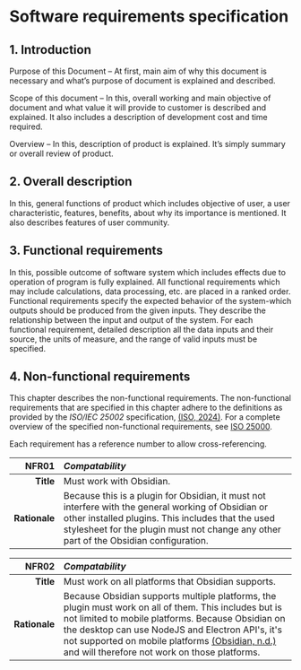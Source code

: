 # Software requirements specification

## 1. Introduction

Purpose of this Document – At first, main aim of why this document is necessary and what’s purpose of document is
explained and described.

Scope of this document – In this, overall working and main objective of document and what value it will provide to
customer is described and explained. It also includes a description of development cost and time required.

Overview – In this, description of product is explained. It’s simply summary or overall review of product.

## 2. Overall description

In this, general functions of product which includes objective of user, a user characteristic, features, benefits, about
why its importance is mentioned. It also describes features of user community.

## 3. Functional requirements

In this, possible outcome of software system which includes effects due to operation of program is fully explained. All
functional requirements which may include calculations, data processing, etc. are placed in a ranked order. Functional
requirements specify the expected behavior of the system-which outputs should be produced from the given inputs. They
describe the relationship between the input and output of the system. For each functional requirement, detailed
description all the data inputs and their source, the units of measure, and the range of valid inputs must be specified.

## 4. Non-functional requirements

This chapter describes the non-functional requirements. The non-functional requirements that are specified in this
chapter adhere to the definitions as provided by the _ISO/IEC 25002_ specification, [(ISO, 2024)](https://www.iso.org/standard/78175.html). 
For a complete overview of the specified non-functional requirements, see [ISO 25000](https://iso25000.com/index.php/en/iso-25000-standards/iso-25010).

Each requirement has a reference number to allow cross-referencing.

|     __NFR01__ | _Compatability_                                                                                                                                                                                                                                   |
|--------------:|:--------------------------------------------------------------------------------------------------------------------------------------------------------------------------------------------------------------------------------------------------|
|     __Title__ | Must work with Obsidian.                                                                                                                                                                                                                          |
| __Rationale__ | Because this is a plugin for Obsidian, it must not interfere with the general working of Obsidian or other installed plugins. This includes that the used stylesheet for the plugin must not change any other part of the Obsidian configuration. |

|     __NFR02__ | _Compatability_                                                                                                                                                                                                                                                                                                                                                                                                   |
|--------------:|:------------------------------------------------------------------------------------------------------------------------------------------------------------------------------------------------------------------------------------------------------------------------------------------------------------------------------------------------------------------------------------------------------------------|
|     __Title__ | Must work on all platforms that Obsidian supports.                                                                                                                                                                                                                                                                                                                                                                |
| __Rationale__ | Because Obsidian supports multiple platforms, the plugin must work on all of them. This includes but is not limited to mobile platforms. Because Obsidian on the desktop can use NodeJS and Electron API's, it's not supported on mobile platforms [(Obsidian, n.d.)](https://docs.obsidian.md/Plugins/Getting+started/Mobile+development#Node+and+Electron+APIs) and will therefore not work on those platforms. |
